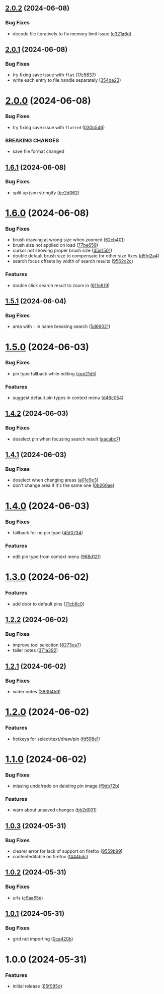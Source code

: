## [2.0.2](https://github.com/seleb/maproidvania/compare/v2.0.1...v2.0.2) (2024-06-08)


### Bug Fixes

* decode file iteratively to fix memory limit issue ([e321a6d](https://github.com/seleb/maproidvania/commit/e321a6d787f31dbc3edc0c20b352a2e3deab57b0))

## [2.0.1](https://github.com/seleb/maproidvania/compare/v2.0.0...v2.0.1) (2024-06-08)


### Bug Fixes

* try fixing save issue with `flat` ([17c5637](https://github.com/seleb/maproidvania/commit/17c56377a7de523d450c7fb69f4cec891bfe3287))
* write each entry to file handle separately ([354de23](https://github.com/seleb/maproidvania/commit/354de23adeb023c041e3dd3feb989bafc9d7ccb4))

# [2.0.0](https://github.com/seleb/maproidvania/compare/v1.6.1...v2.0.0) (2024-06-08)


### Bug Fixes

* try fixing save issue with `flatted` ([030b546](https://github.com/seleb/maproidvania/commit/030b54648c05f547b0d980a31b48fb7a4543585a))


### BREAKING CHANGES

* save file format changed

## [1.6.1](https://github.com/seleb/maproidvania/compare/v1.6.0...v1.6.1) (2024-06-08)


### Bug Fixes

* split up json stringify ([be2d062](https://github.com/seleb/maproidvania/commit/be2d0628160f3a4421b44128d8db2640094f1bf3))

# [1.6.0](https://github.com/seleb/maproidvania/compare/v1.5.1...v1.6.0) (2024-06-08)


### Bug Fixes

* brush drawing at wrong size when zoomed ([62cb401](https://github.com/seleb/maproidvania/commit/62cb4010816d100837f56cef363d2f687c014aa4))
* brush size not applied on load ([77be659](https://github.com/seleb/maproidvania/commit/77be6594f4493d2ceaf06b34e28bf94f0673a57f))
* cursor not showing proper brush size ([45d1501](https://github.com/seleb/maproidvania/commit/45d15011e30fba8f7e9ce66d3a28ab9e49b71987))
* double default brush size to compensate for other size fixes ([d5fd2a4](https://github.com/seleb/maproidvania/commit/d5fd2a4464718c50cc426d16ea00a1635c393239))
* search focus offsets by width of search results ([9562c2c](https://github.com/seleb/maproidvania/commit/9562c2cbcc3f2e781bd12f7bbebcc4c317c071ab))


### Features

* double click search result to zoom in ([611e819](https://github.com/seleb/maproidvania/commit/611e819ec4e49c596a96eccc8778d8c8944a7cd6))

## [1.5.1](https://github.com/seleb/maproidvania/compare/v1.5.0...v1.5.1) (2024-06-04)


### Bug Fixes

* area with `-` in name breaking search ([5d69021](https://github.com/seleb/maproidvania/commit/5d69021e6cea7a1d1e992a423506ca7bd8944953))

# [1.5.0](https://github.com/seleb/maproidvania/compare/v1.4.2...v1.5.0) (2024-06-03)


### Bug Fixes

* pin type fallback while editing ([cee21d5](https://github.com/seleb/maproidvania/commit/cee21d548638012f0d664a2005eea4b53934ebd2))


### Features

* suggest default pin types in context menu ([d46c054](https://github.com/seleb/maproidvania/commit/d46c05442856ba0b456d23c3ace9f5154e88182e))

## [1.4.2](https://github.com/seleb/maproidvania/compare/v1.4.1...v1.4.2) (2024-06-03)


### Bug Fixes

* deselect pin when focusing search result ([aacabc7](https://github.com/seleb/maproidvania/commit/aacabc79d429b3dbd2e4dbed513d652b5d872a28))

## [1.4.1](https://github.com/seleb/maproidvania/compare/v1.4.0...v1.4.1) (2024-06-03)


### Bug Fixes

* deselect when changing areas ([a01e9e3](https://github.com/seleb/maproidvania/commit/a01e9e3703c835a9e21f74085af279b01a4b8665))
* don't change area if it's the same one ([0b260ae](https://github.com/seleb/maproidvania/commit/0b260ae44c70c7dc7d66afa5f2c588c7560e296f))

# [1.4.0](https://github.com/seleb/maproidvania/compare/v1.3.0...v1.4.0) (2024-06-03)


### Bug Fixes

* fallback for no pin type ([45f0734](https://github.com/seleb/maproidvania/commit/45f0734b46adae8714aefb822a76a28ff86d6332))


### Features

* edit pin type from context menu ([968d121](https://github.com/seleb/maproidvania/commit/968d1213ccf49c81533ed2680e11a9af1f80d290))

# [1.3.0](https://github.com/seleb/maproidvania/compare/v1.2.2...v1.3.0) (2024-06-02)


### Features

* add door to default pins ([71cb6c0](https://github.com/seleb/maproidvania/commit/71cb6c0fc40916f69d86d03374e39bf09b36278a))

## [1.2.2](https://github.com/seleb/maproidvania/compare/v1.2.1...v1.2.2) (2024-06-02)


### Bug Fixes

* improve tool selection ([8273ea7](https://github.com/seleb/maproidvania/commit/8273ea79602dc5139f369958a30c1b9b287af3b5))
* taller notes ([371a392](https://github.com/seleb/maproidvania/commit/371a39210ea2ca15c179ed6aa8987f0719a2049c))

## [1.2.1](https://github.com/seleb/maproidvania/compare/v1.2.0...v1.2.1) (2024-06-02)


### Bug Fixes

* wider notes ([3830459](https://github.com/seleb/maproidvania/commit/38304598677362f990d1e483a3ac8c220cd328bd))

# [1.2.0](https://github.com/seleb/maproidvania/compare/v1.1.0...v1.2.0) (2024-06-02)


### Features

* hotkeys for select/text/draw/pin ([fd598e1](https://github.com/seleb/maproidvania/commit/fd598e16ef9477381b7513ecf76c115ab4ab8543))

# [1.1.0](https://github.com/seleb/maproidvania/compare/v1.0.3...v1.1.0) (2024-06-02)


### Bug Fixes

* missing undo/redo on deleting pin image ([f9db72b](https://github.com/seleb/maproidvania/commit/f9db72b4f1ea2f7af321d4d1ef5017e7c7654cb3))


### Features

* warn about unsaved changes ([bb2d001](https://github.com/seleb/maproidvania/commit/bb2d00196ef9235b836952ff3455a75b3c188fed))

## [1.0.3](https://github.com/seleb/maproidvania/compare/v1.0.2...v1.0.3) (2024-05-31)


### Bug Fixes

* clearer error for lack of support on firefox ([9559b89](https://github.com/seleb/maproidvania/commit/9559b89a439e74999c9b02e1f86e173c19f57a9f))
* contenteditable on firefox ([f444bdc](https://github.com/seleb/maproidvania/commit/f444bdce7d330499e670553f966611161a16978e))

## [1.0.2](https://github.com/seleb/maproidvania/compare/v1.0.1...v1.0.2) (2024-05-31)


### Bug Fixes

* urls ([c9aa65e](https://github.com/seleb/maproidvania/commit/c9aa65e08b657ab6d011cd52828e827f4c848c6f))

## [1.0.1](https://github.com/seleb/maproidvania/compare/v1.0.0...v1.0.1) (2024-05-31)


### Bug Fixes

* grid not importing ([0ca420b](https://github.com/seleb/maproidvania/commit/0ca420b726439876f5938db69a18dcaff5b5f51f))

# 1.0.0 (2024-05-31)


### Features

* initial release ([65f085d](https://github.com/seleb/maproidvania/commit/65f085d5993bddda6dd4c6f4afe97ef60905d290))
